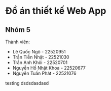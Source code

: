 # Đồ án thiết kế Web App 

## Nhóm 5
Thành viên:

- Lê Quốc Ngô - 22520951
- Trần Tiễn Nhật - 22521030
- Trần Anh Khôi - 22520701
- Nguyễn Hồ Nhật Khoa - 22520677
- Nguyễn Tuấn Phát - 22521076

testing dsdsdasdasd